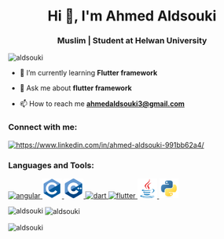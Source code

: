 <h1 align="center">Hi 👋, I'm Ahmed Aldsouki</h1>
<h3 align="center">Muslim | Student at Helwan University</h3>

<p align="left"> <img src="https://komarev.com/ghpvc/?username=aldsouki&label=Profile%20views&color=0e75b6&style=flat" alt="aldsouki" /> </p>

- 🌱 I’m currently learning **Flutter framework**

- 💬 Ask me about **flutter framework**

- 📫 How to reach me **ahmedaldsouki3@gmail.com**

<h3 align="left">Connect with me:</h3>
<p align="left">
<a href="https://www.linkedin.com/in/ahmed-aldsouki-991bb62a4/" target="blank"><img align="center" src="https://raw.githubusercontent.com/rahuldkjain/github-profile-readme-generator/master/src/images/icons/Social/linked-in-alt.svg" alt="https://www.linkedin.com/in/ahmed-aldsouki-991bb62a4/" height="30" width="40" /></a>
</p>

<h3 align="left">Languages and Tools:</h3>
<p align="left"> <a href="https://angular.io" target="_blank" rel="noreferrer"> <img src="https://angular.io/assets/images/logos/angular/angular.svg" alt="angular" width="40" height="40"/> </a> <a href="https://www.cprogramming.com/" target="_blank" rel="noreferrer"> <img src="https://raw.githubusercontent.com/devicons/devicon/master/icons/c/c-original.svg" alt="c" width="40" height="40"/> </a> <a href="https://www.w3schools.com/cpp/" target="_blank" rel="noreferrer"> <img src="https://raw.githubusercontent.com/devicons/devicon/master/icons/cplusplus/cplusplus-original.svg" alt="cplusplus" width="40" height="40"/> </a> <a href="https://dart.dev" target="_blank" rel="noreferrer"> <img src="https://www.vectorlogo.zone/logos/dartlang/dartlang-icon.svg" alt="dart" width="40" height="40"/> </a> <a href="https://flutter.dev" target="_blank" rel="noreferrer"> <img src="https://www.vectorlogo.zone/logos/flutterio/flutterio-icon.svg" alt="flutter" width="40" height="40"/> </a> <a href="https://www.java.com" target="_blank" rel="noreferrer"> <img src="https://raw.githubusercontent.com/devicons/devicon/master/icons/java/java-original.svg" alt="java" width="40" height="40"/> </a> <a href="https://www.python.org" target="_blank" rel="noreferrer"> <img src="https://raw.githubusercontent.com/devicons/devicon/master/icons/python/python-original.svg" alt="python" width="40" height="40"/> </a> </p>

<p><img align="left" src="https://github-readme-stats.vercel.app/api/top-langs?username=aldsouki&show_icons=true&locale=en&layout=compact" alt="aldsouki" /></p>

<p>&nbsp;<img align="center" src="https://github-readme-stats.vercel.app/api?username=aldsouki&show_icons=true&locale=en" alt="aldsouki" /></p>

<p><img align="center" src="https://github-readme-streak-stats.herokuapp.com/?user=aldsouki&" alt="aldsouki" /></p>
